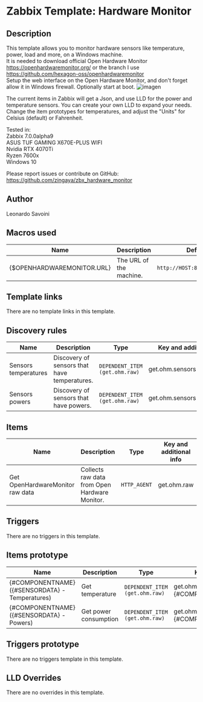 # Zabbix Template: Hardware Monitor

## Description

This template allows you to monitor hardware sensors like temperature, power, load and more, on a Windows machine.\
It is needed to download official Open Hardware Monitor https://openhardwaremonitor.org/ or the branch I use https://github.com/hexagon-oss/openhardwaremonitor \
Setup the web interface on the Open Hardware Monitor, and don't forget allow it in Windows firewall. Optionally start at boot.
![imagen](https://github.com/zingaya/zbx_hardware_monitor/assets/19838800/d5656400-cfd5-46f6-b1a3-1455af0f8414)

The current items in Zabbix will get a Json, and use LLD for the power and temperature sensors. You can create your own LLD to expand your needs.
Change the item prototypes for temperatures, and adjust the "Units" for Celsius (default) or Fahrenheit.

Tested in:\
Zabbix 7.0.0alpha9\
ASUS TUF GAMING X670E-PLUS WIFI\
Nvidia RTX 4070Ti\
Ryzen 7600x\
Windows 10

Please report issues or contribute on GitHub: https://github.com/zingaya/zbx_hardware_monitor

## Author

Leonardo Savoini

## Macros used

|Name|Description|Default|Type|
|----|-----------|-------|----|
|{$OPENHARDWAREMONITOR.URL}|The URL of the machine.|`http://HOST:8086/data.json`|Text macro|

## Template links

There are no template links in this template.

## Discovery rules

|Name|Description|Type|Key and additional info|
|----|-----------|----|-----------------------|
|Sensors temperatures|Discovery of sensors that have temperatures.|`DEPENDENT_ITEM (get.ohm.raw)`|get.ohm.sensors[temperature]|
|Sensors powers|Discovery of sensors that have powers.|`DEPENDENT_ITEM (get.ohm.raw)`|get.ohm.sensors[powers]|

## Items

|Name|Description|Type|Key and additional info|
|----|-----------|----|-----------------------|
|Get OpenHardwareMonitor raw data|Collects raw data from Open Hardware Monitor.|`HTTP_AGENT`|get.ohm.raw|

## Triggers

There are no triggers in this template.

## Items prototype

|Name|Description|Type|Key and additional info|
|----|-----------|----|-----------------------|
|{#COMPONENTNAME} ({#SENSORDATA} - Temperatures)|Get temperature|`DEPENDENT_ITEM (get.ohm.raw)`|get.ohm[{#NODEID},{#COMPONENTNAME},Temperatures]|
|{#COMPONENTNAME} ({#SENSORDATA} - Powers)|Get power consumption|`DEPENDENT_ITEM (get.ohm.raw)`|get.ohm[{#NODEID},{#COMPONENTNAME},Powers]|

## Triggers prototype

There are no triggers template in this template.
 
## LLD Overrides

There are no overrides in this template.
